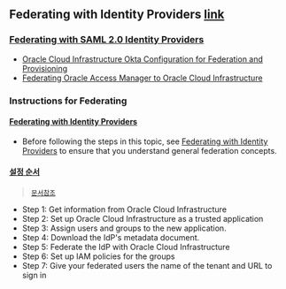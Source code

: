 ## Federating with Identity Providers [link](https://docs.cloud.oracle.com/en-us/iaas/Content/Identity/Concepts/federation.htm)
### [Federating with SAML 2.0 Identity Providers](https://docs.cloud.oracle.com/en-us/iaas/Content/Identity/Tasks/federatingSAML.htm)
* [Oracle Cloud Infrastructure Okta Configuration for Federation and Provisioning](https://cloud.oracle.com/iaas/whitepapers/okta-federation-with-oci.pdf)
* [Federating Oracle Access Manager to Oracle Cloud Infrastructure](https://cloud.oracle.com/iaas/whitepapers/oracle_access_manager_federation_to_oci.pdf)
### Instructions for Federating
#### [Federating with Identity Providers](https://docs.cloud.oracle.com/en-us/iaas/Content/Identity/Concepts/federation.htm#top)
* Before following the steps in this topic, see [Federating with Identity Providers](https://docs.cloud.oracle.com/en-us/iaas/Content/Identity/Concepts/federation.htm#top) to ensure that you understand general federation concepts.
#### [설정 순서](https://docs.cloud.oracle.com/en-us/iaas/Content/Identity/Tasks/federatingSAML.htm#top)
> [``문서참조``](https://docs.cloud.oracle.com/en-us/iaas/Content/Identity/Tasks/federatingSAML.htm#top)
<!--
> In the Oracle Cloud Infrastructure Console, 
1. get the federation metadata required to establish a trust relationship with the Identity Provider (IdP).
> In the IdP
2. Configure Oracle Cloud Infrastructure as an application (sometimes called a trusted relying party).
3. Assign users and groups to your new Oracle Cloud Infrastructure application.
4. Get the required information needed by Oracle Cloud Infrastructure.
> In Oracle Cloud Infrastructure:
5. Add the identity provider to your tenancy and provide information you got from the IdP.
6. Map the IdP's groups to IAM groups.
7. Make sure you have IAM policies set up for the groups so you can control users' access to Oracle Cloud Infrastructure resources.
8. Inform your users of the name of your Oracle Cloud Infrastructure tenant and the URL for the Console (for example, https://console.us-ashburn-1.oraclecloud.com).
-->
* Step 1: Get information from Oracle Cloud Infrastructure
* Step 2: Set up Oracle Cloud Infrastructure as a trusted application
* Step 3: Assign users and groups to the new application.
* Step 4: Download the IdP's metadata document.
* Step 5: Federate the IdP with Oracle Cloud Infrastructure
* Step 6: Set up IAM policies for the groups
* Step 7: Give your federated users the name of the tenant and URL to sign in
